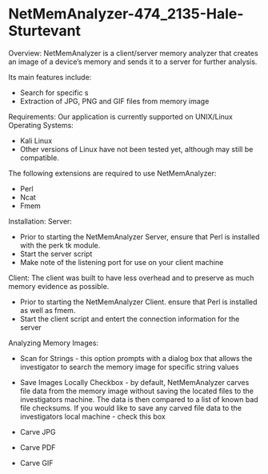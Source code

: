 NetMemAnalyzer-474_2135-Hale-Sturtevant
=======================================

Overview:
NetMemAnalyzer is a client/server memory analyzer that creates an image of a device’s memory and sends it to a server for further analysis.

Its main features include:
 * Search for specific s
 * Extraction of JPG, PNG and GIF files from memory image

Requirements:
Our application is currently supported on UNIX/Linux Operating Systems:
 * Kali Linux
 * Other versions of Linux have not been tested yet, although may still be compatible.

The following extensions are required to use NetMemAnalyzer:
 * Perl
 * Ncat
 * Fmem

Installation:
Server:
 - Prior to starting the NetMemAnalyzer Server, ensure that Perl is installed with the perk tk module.
 - Start the server script
 - Make note of the listening port for use on your client machine

Client:
The client was built to have less overhead and to preserve as much memory evidence as possible. 
 - Prior to starting the NetMemAnalyzer Client. ensure that Perl is installed as well as fmem.
 - Start the client script and entert the connection information for the server
 
Analyzing Memory Images:
 - Scan for Strings - this option prompts with a dialog box that allows the investigator to search the memory image for specific string values

 - Save Images Locally Checkbox - by default, NetMemAnalyzer carves file data from the memory image without saving the located files to the investigators machine. The data is then compared to a list of known bad file checksums. If you would like to save any carved file data to the investigators local machine - check this box
 - Carve JPG
 - Carve PDF
 - Carve GIF
